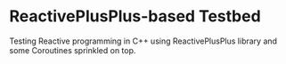 # ReactivePlusPlus-based Testbed
Testing Reactive programming in C++ using ReactivePlusPlus library and some Coroutines sprinkled on top.
